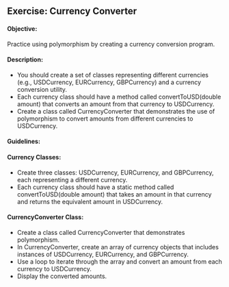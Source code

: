 ## Exercise: Currency Converter

#### Objective:

Practice using polymorphism by creating a currency conversion program.

#### Description:

- You should create a set of classes representing different currencies (e.g., USDCurrency, EURCurrency, GBPCurrency) and a currency conversion utility.
- Each currency class should have a method called convertToUSD(double amount) that converts an amount from that currency to USDCurrency.
- Create a class called CurrencyConverter that demonstrates the use of polymorphism to convert amounts from different currencies to USDCurrency.

#### Guidelines:

#### Currency Classes:

- Create three classes: USDCurrency, EURCurrency, and GBPCurrency, each representing a different currency.
- Each currency class should have a static method called convertToUSD(double amount) that takes an amount in that currency and returns the equivalent amount in USDCurrency.

#### CurrencyConverter Class:

- Create a class called CurrencyConverter that demonstrates polymorphism.
- In CurrencyConverter, create an array of currency objects that includes instances of USDCurrency, EURCurrency, and GBPCurrency.
- Use a loop to iterate through the array and convert an amount from each currency to USDCurrency.
- Display the converted amounts.
